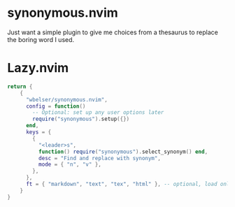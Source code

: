 # synonymous.nvim

Just want a simple plugin to give me choices from a thesaurus to replace the boring word I used.

# Lazy.nvim

```lua
return {
    {
      "wbelser/synonymous.nvim",
      config = function()
        -- Optional: set up any user options later
        require("synonymous").setup({})
      end,
      keys = {
        {
          "<leader>s",
          function() require("synonymous").select_synonym() end,
          desc = "Find and replace with synonym",
          mode = { "n", "v" },
        },
      },
      ft = { "markdown", "text", "tex", "html" }, -- optional, load only for writing
    }
}
```
